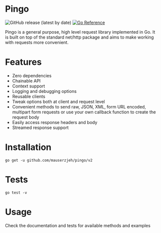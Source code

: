 # Pingo

![GitHub release (latest by date)](https://img.shields.io/github/v/release/mauserzjeh/pingo?style=flat-square)
[![Go Reference](https://pkg.go.dev/badge/github.com/mauserzjeh/pingo/v2.svg)](https://pkg.go.dev/github.com/mauserzjeh/pingo/v2)

Pingo is a general purpose, high level request library implemented in Go. It is built on top of the standard net/http package and aims to make working with requests more convenient.

# Features
- Zero dependencies
- Chainable API
- Context support
- Logging and debugging options
- Reusable clients
- Tweak options both at client and request level
- Convenient methods to send raw, JSON, XML, form URL encoded, multipart form requests or use your own callback function to create the request body
- Easily access response headers and body
- Streamed response support


# Installation
```
go get -u github.com/mauserzjeh/pingo/v2
```

# Tests
```
go test -v
```

# Usage

Check the documentation and tests for available methods and examples

